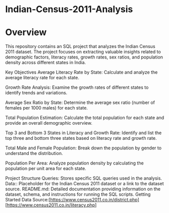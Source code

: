 # Indian-Census-2011-Analysis
# Overview
This repository contains an SQL project that analyzes the Indian Census 2011 dataset. The project focuses on extracting valuable insights related to demographic factors, literacy rates, growth rates, sex ratios, and population density across different states in India.

Key Objectives
Average Literacy Rate by State: Calculate and analyze the average literacy rate for each state.

Growth Rate Analysis: Examine the growth rates of different states to identify trends and variations.

Average Sex Ratio by State: Determine the average sex ratio (number of females per 1000 males) for each state.

Total Population Estimation: Calculate the total population for each state and provide an overall demographic overview.

Top 3 and Bottom 3 States in Literacy and Growth Rate: Identify and list the top three and bottom three states based on literacy rate and growth rate.

Total Male and Female Population: Break down the population by gender to understand the distribution.

Population Per Area: Analyze population density by calculating the population per unit area for each state.

Project Structure
Queries: Stores specific SQL queries used in the analysis.
Data:: Placeholder for the Indian Census 2011 dataset or a link to the dataset source.
README.md: Detailed documentation providing information on the dataset, schema, and instructions for running the SQL scripts.
Getting Started
Data Source:[https://www.census2011.co.in/district.php]
            [https://www.census2011.co.in/literacy.php]


